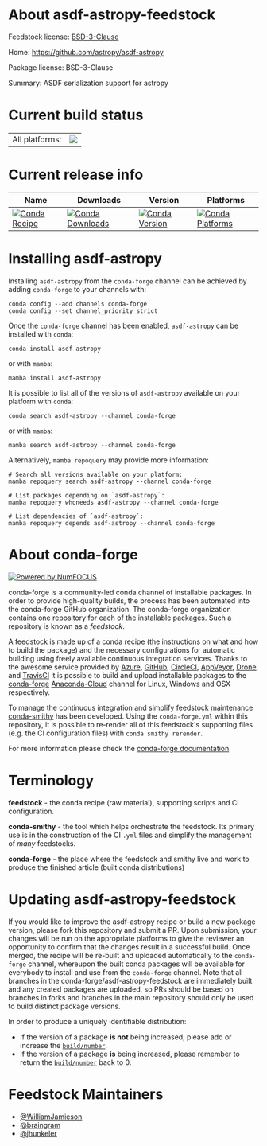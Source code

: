 About asdf-astropy-feedstock
============================

Feedstock license: [BSD-3-Clause](https://github.com/conda-forge/asdf-astropy-feedstock/blob/main/LICENSE.txt)

Home: https://github.com/astropy/asdf-astropy

Package license: BSD-3-Clause

Summary: ASDF serialization support for astropy

Current build status
====================


<table><tr><td>All platforms:</td>
    <td>
      <a href="https://dev.azure.com/conda-forge/feedstock-builds/_build/latest?definitionId=15695&branchName=main">
        <img src="https://dev.azure.com/conda-forge/feedstock-builds/_apis/build/status/asdf-astropy-feedstock?branchName=main">
      </a>
    </td>
  </tr>
</table>

Current release info
====================

| Name | Downloads | Version | Platforms |
| --- | --- | --- | --- |
| [![Conda Recipe](https://img.shields.io/badge/recipe-asdf--astropy-green.svg)](https://anaconda.org/conda-forge/asdf-astropy) | [![Conda Downloads](https://img.shields.io/conda/dn/conda-forge/asdf-astropy.svg)](https://anaconda.org/conda-forge/asdf-astropy) | [![Conda Version](https://img.shields.io/conda/vn/conda-forge/asdf-astropy.svg)](https://anaconda.org/conda-forge/asdf-astropy) | [![Conda Platforms](https://img.shields.io/conda/pn/conda-forge/asdf-astropy.svg)](https://anaconda.org/conda-forge/asdf-astropy) |

Installing asdf-astropy
=======================

Installing `asdf-astropy` from the `conda-forge` channel can be achieved by adding `conda-forge` to your channels with:

```
conda config --add channels conda-forge
conda config --set channel_priority strict
```

Once the `conda-forge` channel has been enabled, `asdf-astropy` can be installed with `conda`:

```
conda install asdf-astropy
```

or with `mamba`:

```
mamba install asdf-astropy
```

It is possible to list all of the versions of `asdf-astropy` available on your platform with `conda`:

```
conda search asdf-astropy --channel conda-forge
```

or with `mamba`:

```
mamba search asdf-astropy --channel conda-forge
```

Alternatively, `mamba repoquery` may provide more information:

```
# Search all versions available on your platform:
mamba repoquery search asdf-astropy --channel conda-forge

# List packages depending on `asdf-astropy`:
mamba repoquery whoneeds asdf-astropy --channel conda-forge

# List dependencies of `asdf-astropy`:
mamba repoquery depends asdf-astropy --channel conda-forge
```


About conda-forge
=================

[![Powered by
NumFOCUS](https://img.shields.io/badge/powered%20by-NumFOCUS-orange.svg?style=flat&colorA=E1523D&colorB=007D8A)](https://numfocus.org)

conda-forge is a community-led conda channel of installable packages.
In order to provide high-quality builds, the process has been automated into the
conda-forge GitHub organization. The conda-forge organization contains one repository
for each of the installable packages. Such a repository is known as a *feedstock*.

A feedstock is made up of a conda recipe (the instructions on what and how to build
the package) and the necessary configurations for automatic building using freely
available continuous integration services. Thanks to the awesome service provided by
[Azure](https://azure.microsoft.com/en-us/services/devops/), [GitHub](https://github.com/),
[CircleCI](https://circleci.com/), [AppVeyor](https://www.appveyor.com/),
[Drone](https://cloud.drone.io/welcome), and [TravisCI](https://travis-ci.com/)
it is possible to build and upload installable packages to the
[conda-forge](https://anaconda.org/conda-forge) [Anaconda-Cloud](https://anaconda.org/)
channel for Linux, Windows and OSX respectively.

To manage the continuous integration and simplify feedstock maintenance
[conda-smithy](https://github.com/conda-forge/conda-smithy) has been developed.
Using the ``conda-forge.yml`` within this repository, it is possible to re-render all of
this feedstock's supporting files (e.g. the CI configuration files) with ``conda smithy rerender``.

For more information please check the [conda-forge documentation](https://conda-forge.org/docs/).

Terminology
===========

**feedstock** - the conda recipe (raw material), supporting scripts and CI configuration.

**conda-smithy** - the tool which helps orchestrate the feedstock.
                   Its primary use is in the construction of the CI ``.yml`` files
                   and simplify the management of *many* feedstocks.

**conda-forge** - the place where the feedstock and smithy live and work to
                  produce the finished article (built conda distributions)


Updating asdf-astropy-feedstock
===============================

If you would like to improve the asdf-astropy recipe or build a new
package version, please fork this repository and submit a PR. Upon submission,
your changes will be run on the appropriate platforms to give the reviewer an
opportunity to confirm that the changes result in a successful build. Once
merged, the recipe will be re-built and uploaded automatically to the
`conda-forge` channel, whereupon the built conda packages will be available for
everybody to install and use from the `conda-forge` channel.
Note that all branches in the conda-forge/asdf-astropy-feedstock are
immediately built and any created packages are uploaded, so PRs should be based
on branches in forks and branches in the main repository should only be used to
build distinct package versions.

In order to produce a uniquely identifiable distribution:
 * If the version of a package **is not** being increased, please add or increase
   the [``build/number``](https://docs.conda.io/projects/conda-build/en/latest/resources/define-metadata.html#build-number-and-string).
 * If the version of a package **is** being increased, please remember to return
   the [``build/number``](https://docs.conda.io/projects/conda-build/en/latest/resources/define-metadata.html#build-number-and-string)
   back to 0.

Feedstock Maintainers
=====================

* [@WilliamJamieson](https://github.com/WilliamJamieson/)
* [@braingram](https://github.com/braingram/)
* [@jhunkeler](https://github.com/jhunkeler/)

